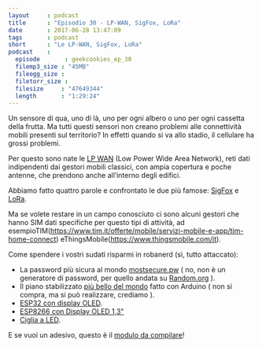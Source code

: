 ```yaml
---
layout     : podcast
title      : "Episodio 30 - LP-WAN, SigFox, LoRa"
date       : 2017-06-28 13:47:09
tags       : podcast 
short      : "Le LP-WAN, SigFox, LoRa" 
podcast    :
  episode       : geekcookies_ep_30
  filemp3_size : "45MB"
  fileogg_size :
  filetorr_size :
  filesize     : "47649344"
  length       : "1:29:24"
---
```


Un sensore di qua, uno di là, uno per ogni albero o uno per ogni cassetta della frutta.
Ma tutti questi sensori non creano problemi alle connettività mobili presenti sul territorio?
In effetti quando si va allo stadio, il cellulare ha grossi problemi.

<!-- more -->

Per questo sono nate le [LP WAN](https://en.wikipedia.org/wiki/LPWAN) (Low Power Wide Area Network), reti dati indipendenti dai gestori mobili classici, con ampia copertura e poche antenne, che prendono anche all’interno degli edifici.

Abbiamo fatto quattro parole e confrontato le due più famose: [SigFox](https://www.sigfox.com/en) e [LoRa](https://lora-alliance.org/).

Ma se volete restare in un campo conosciuto ci sono alcuni gestori che hanno SIM dati specifiche per questo tipi di attività, ad esempioTIM(https://www.tim.it/offerte/mobile/servizi-mobile-e-app/tim-home-connect) eThingsMobile(https://www.thingsmobile.com/it).

Come spendere i vostri sudati risparmi in robanerd (sì, tutto attaccato):

- La password più sicura al mondo [mostsecure.pw](https://mostsecure.pw/) ( no, non è un generatore di password, per quello andata su [Random.org](https://www.random.org/passwords/) ).
- Il piano stabilizzato [più bello del mondo](https://www.youtube.com/watch?v%3Dj4OmVLc_oDw%26feature%3Dyoutu.be) fatto con Arduino ( non si compra, ma si può realizzare, crediamo ).
- [ESP32 con display OLED](https://www.banggood.com/Wemos-Lolin-ESP32-OLED-Module-For-Arduino-ESP32-OLED-WiFi-Bluetooth-Dual-ESP-32-ESP-32S-ESP8266-p-1148119.html).
- [ESP8266 con Display OLED 1,3"](https://www.banggood.com/Wemos-Nodemcu-Wifi-And-ESP8266-NodeMCU-1_3-Inch-OLED-Board-White-p-1160048.html)
- [Ciglia a LED](https://www.kickstarter.com/projects/flashes/flashes-fun-interactive-led-lashes?token%3D7ac81d54).

E se vuoi un adesivo, questo è il [modulo da compilare](https://docs.google.com/a/francescotucci.com/forms/d/e/1FAIpQLSdcF2HbNOKLpbFAMqFY4DvHBEy1AzebM7WYSRSNnX8ZDqsMnA/viewform?c%3D0%26w%3D1)!
